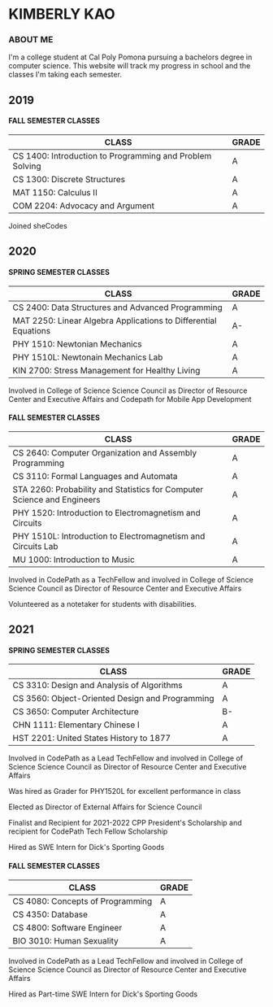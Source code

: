 # KIMBERLY KAO

### ABOUT ME
I'm a college student at Cal Poly Pomona pursuing a bachelors degree in computer science. 
This website will track my progress in school and the classes I'm taking each semester. 

## 2019

#### FALL SEMESTER CLASSES

| CLASS | GRADE |
| ----- | ----- |
| CS 1400: Introduction to Programming and Problem Solving | A |
| CS 1300: Discrete Structures | A |
| MAT 1150: Calculus II | A |
| COM 2204: Advocacy and Argument | A |

Joined sheCodes

## 2020

#### SPRING SEMESTER CLASSES

| CLASS | GRADE |
| ----- | ----- |
| CS 2400: Data Structures and Advanced Programming | A |
| MAT 2250: Linear Algebra Applications to Differential Equations | A- |
| PHY 1510: Newtonian Mechanics | A |
| PHY 1510L: Newtonain Mechanics Lab | A |
| KIN 2700: Stress Management for Healthy Living | A |

Involved in College of Science Science Council as Director of Resource Center and Executive Affairs and Codepath for Mobile App Development

#### FALL SEMESTER CLASSES

| CLASS | GRADE |
| ----- | ----- |
| CS 2640: Computer Organization and Assembly Programming | A |
| CS 3110: Formal Languages and Automata | A |
| STA 2260: Probability and Statistics for Computer Science and Engineers | A |
| PHY 1520: Introduction to Electromagnetism and Circuits | A |
| PHY 1510L: Introduction to Electromagnetism and Circuits Lab | A |
| MU 1000: Introduction to Music | A |

Involved in CodePath as a TechFellow and involved in College of Science Science Council as Director of Resource Center and Executive Affairs

Volunteered as a notetaker for students with disabilities. 

## 2021

#### SPRING SEMESTER CLASSES

| CLASS | GRADE |
| ----- | ----- |
| CS 3310: Design and Analysis of Algorithms | A |
| CS 3560: Object-Oriented Design and Programming | A |
| CS 3650: Computer Architecture | B- |
| CHN 1111: Elementary Chinese I | A |
| HST 2201: United States History to 1877 | A |

Involved in CodePath as a Lead TechFellow and involved in College of Science Science Council as Director of Resource Center and Executive Affairs

Was hired as Grader for PHY1520L for excellent performance in class

Elected as Director of External Affairs for Science Council

Finalist and Recipient for 2021-2022 CPP President's Scholarship and recipient for CodePath Tech Fellow Scholarship

Hired as SWE Intern for Dick's Sporting Goods

#### FALL SEMESTER CLASSES

| CLASS | GRADE |
| ----- | ----- |
| CS 4080: Concepts of Programming | A |
| CS 4350: Database | A |
| CS 4800: Software Engineer | A |
| BIO 3010: Human Sexuality | A |

Involved in CodePath as a Lead TechFellow and involved in College of Science Science Council as Director of Resource Center and Executive Affairs

Hired as Part-time SWE Intern for Dick's Sporting Goods
